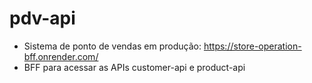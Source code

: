 # pdv-api

- Sistema de ponto de vendas em produção: https://store-operation-bff.onrender.com/
- BFF para acessar as APIs customer-api e product-api
